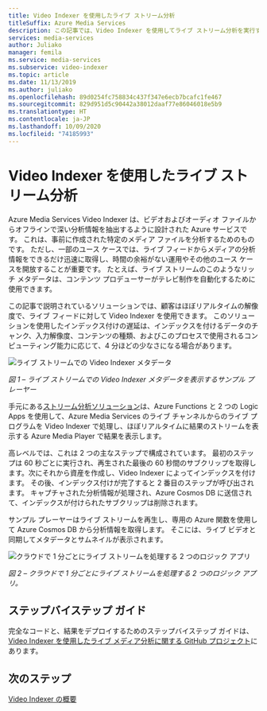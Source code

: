 ```yaml
---
title: Video Indexer を使用したライブ ストリーム分析
titleSuffix: Azure Media Services
description: この記事では、Video Indexer を使用してライブ ストリーム分析を実行する方法について説明します。
services: media-services
author: Juliako
manager: femila
ms.service: media-services
ms.subservice: video-indexer
ms.topic: article
ms.date: 11/13/2019
ms.author: juliako
ms.openlocfilehash: 89d0254fc758834c437f347e6ecb7bcafc1fe467
ms.sourcegitcommit: 829d951d5c90442a38012daaf77e86046018e5b9
ms.translationtype: HT
ms.contentlocale: ja-JP
ms.lasthandoff: 10/09/2020
ms.locfileid: "74185993"
---
```

# <a name="live-stream-analysis-with-video-indexer"></a>Video Indexer を使用したライブ ストリーム分析

Azure Media Services Video Indexer は、ビデオおよびオーディオ ファイルからオフラインで深い分析情報を抽出するように設計された Azure サービスです。 これは、事前に作成された特定のメディア ファイルを分析するためのものです。 ただし、一部のユース ケースでは、ライブ フィードからメディアの分析情報をできるだけ迅速に取得し、時間の余裕がない運用やその他のユース ケースを開放することが重要です。 たとえば、ライブ ストリームのこのようなリッチ メタデータは、コンテンツ プロデューサーがテレビ制作を自動化するために使用できます。

この記事で説明されているソリューションでは、顧客はほぼリアルタイムの解像度で、ライブ フィードに対して Video Indexer を使用できます。 このソリューションを使用したインデックス付けの遅延は、インデックスを付けるデータのチャンク、入力解像度、コンテンツの種類、およびこのプロセスで使用されるコンピューティング能力に応じて、4 分ほどの少なさになる場合があります。

![ライブ ストリームでの Video Indexer メタデータ](./media/live-stream-analysis/live-stream-analysis01.png)

*図 1 – ライブ ストリームでの Video Indexer メタデータを表示するサンプル プレーヤー*

手元にある[ストリーム分析ソリューション](https://aka.ms/livestreamanalysis)は、Azure Functions と 2 つの Logic Apps を使用して、Azure Media Services のライブ チャンネルからのライブ プログラムを Video Indexer で処理し、ほぼリアルタイムに結果のストリームを表示する Azure Media Player で結果を表示します。

高レベルでは、これは 2 つの主なステップで構成されています。 最初のステップは 60 秒ごとに実行され、再生された最後の 60 秒間のサブクリップを取得します。次にそれから資産を作成し、Video Indexer によってインデックスを付けます。 その後、インデックス付けが完了すると 2 番目のステップが呼び出されます。 キャプチャされた分析情報が処理され、Azure Cosmos DB に送信されて、インデックスが付けられたサブクリップは削除されます。

サンプル プレーヤーはライブ ストリームを再生し、専用の Azure 関数を使用して Azure Cosmos DB から分析情報を取得します。 そこには、ライブ ビデオと同期してメタデータとサムネイルが表示されます。

![クラウドで 1 分ごとにライブ ストリームを処理する 2 つのロジック アプリ](./media/live-stream-analysis/live-stream-analysis02.png)

*図 2 – クラウドで 1 分ごとにライブ ストリームを処理する 2 つのロジック アプリ。*

## <a name="step-by-step-guide"></a>ステップバイステップ ガイド 

完全なコードと、結果をデプロイするためのステップバイステップ ガイドは、[Video Indexer を使用したライブ メディア分析に関する GitHub プロジェクト](https://aka.ms/livestreamanalysis)にあります。 

## <a name="next-steps"></a>次のステップ

[Video Indexer の概要](video-indexer-overview.md)
